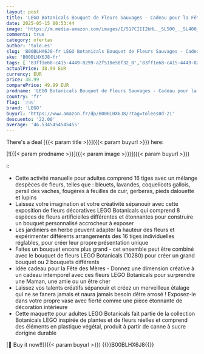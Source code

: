 ```yaml
---
layout: post
title: 'LEGO Botanicals Bouquet de Fleurs Sauvages - Cadeau pour la Fête des Mères - Plantes Artificielles - Coquelicots & Lavande - Activité Manuelle Adulte - Idée Cadeau pour Femme - Édition 2023-10313'
date: 2025-05-15 00:53:44
image: 'https://m.media-amazon.com/images/I/517CIII2bHL._SL500_._SL400_.jpg'
comments: true
category: ofertas
author: 'tole.es'
slug: 'B00BLHX6J8-fr LEGO Botanicals Bouquet de Fleurs Sauvages - Cadeau pour...'
sku: 'B00BLHX6J8-fr'
tags: [ '83ff1e68-c415-4449-8299-a2f510e58f32_0','83ff1e68-c415-4449-8299-a2f510e58f32_901','Arborist Merchandising Root','Jeux de construction','Jeux et Jouets','Jeux et jouets','Jeux, jouets et objets de collection pour grands enfants','Self Service','Sets de jeux de construction','Special Features Stores','lego','🇫🇷', ]
actualPrice: 38.99 EUR
currency: EUR
price: 38.99
comparePrice: 49.99 EUR
prodname: 'LEGO Botanicals Bouquet de Fleurs Sauvages - Cadeau pour la Fête des Mères - Plantes Artificielles - Coquelicots & Lavande - Activité Manuelle Adulte - Idée Cadeau pour Femme - Édition 2023-10313'
country: 'fr'
flag: '🇫🇷'
brand: 'LEGO'
buyurl: 'https://www.amazon.fr/dp/B00BLHX6J8/?tag=tolees0d-21'
descuento: '22.00'
average: '46.5345454545455'
---
```


There's a deal [{{< param title >}}]({{< param buyurl >}})  here:

[![{{< param prodname >}}]({{< param image >}})]({{< param buyurl >}})

ℹ️:

- Cette activité manuelle pour adultes comprend 16 tiges avec un mélange despèces de fleurs, telles que : bleuets, lavandes, coquelicots gallois, persil des vaches, fougères à feuilles de cuir, gerberas, pieds dalouette et lupins
- Laissez votre imagination et votre créativité sépanouir avec cette exposition de fleurs décoratives LEGO Botanicals qui comprend 8 espèces de fleurs artificielles différentes et étonnantes pour construire un bouquet personnalisé accrocheur à exposer
- Les jardiniers en herbe peuvent adapter la hauteur des fleurs et expérimenter différents arrangements des 16 tiges individuelles réglables, pour créer leur propre présentation unique
- Faites un bouquet encore plus grand - cet ensemble peut être combiné avec le bouquet de fleurs LEGO Botanicals (10280) pour créer un grand bouquet ou 2 bouquets différents
- Idée cadeau pour la Fête des Mères - Donnez une dimension créative à un cadeau intemporel avec ces fleurs LEGO Botanicals pour surprendre une Maman, une amie ou un être cher
- Laissez vos talents créatifs sépanouir et créez un merveilleux étalage qui ne se fanera jamais et naura jamais besoin dêtre arrosé ! Exposez-le dans votre propre vase avec fierté comme une pièce étonnante de décoration intérieure
- Cette maquette pour adultes LEGO Botanicals fait partie de la collection Botanicals LEGO inspirée de plantes et de fleurs réelles et comprend des éléments en plastique végétal, produit à partir de canne à sucre dorigine durable

[🛒 Buy it now!!]({{< param buyurl >}})
{{<world>}}B00BLHX6J8{{</world>}}
